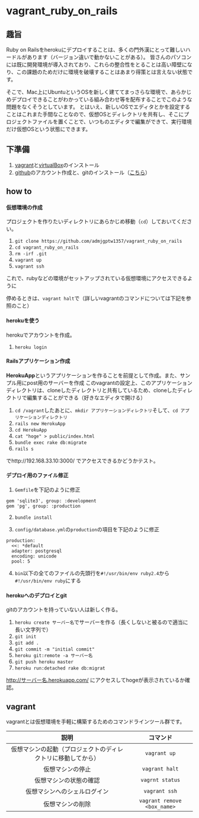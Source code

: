 # vagrant_ruby_on_rails


## 趣旨
Ruby on Railsをherokuにデプロイすることは、多くの門外漢にとって難しいハードルがあります（バージョン違いで動かないことがある）。
皆さんのパソコンには既に開発環境が導入されており、これらの整合性をとることは高い障壁になり、この課題のためだけに環境を破壊することはあまり得策とは言えない状態です。

そこで、Mac上にUbuntuというOSを新しく建ててまっさらな環境で、あらかじめデプロイできることがわかっている組み合わせ等を配布することでこのような問題をなくそうとしています。
とはいえ、新しいOSでエディタとかを設定することはこれまた手間なことなので、仮想OSとディレクトリを共有し、そこにプロジェクトファイルを置くことで、いつものエディタで編集ができて、実行環境だけ仮想OSという状態にできます。

## 下準備
1. [vagrant](https://www.vagrantup.com/)と[virtualBox](https://www.virtualbox.org/wiki/Downloads)のインストール
2. [github](https://github.com)のアカウント作成と、gitのインストール（[こちら](https://git-scm.com/downloads)）

## how to
#### 仮想環境の作成
プロジェクトを作りたいディレクトリにあらかじめ移動（`cd`）しておいてください。
1. `git clone https://github.com/admjgptw1357/vagrant_ruby_on_rails`
2. `cd vagrant_ruby_on_rails`
3. `rm -irf .git`
4. `vagrant up`
5. `vagrant ssh`

これで、rubyなどの環境がセットアップされている仮想環境にアクセスできるように

停めるときは、`vagrant halt`で（詳しいvagrantのコマンドについては下記を参照のこと）


#### herokuを使う
herokuでアカウントを作成。

1. `heroku login`

#### Railsアプリケーション作成
**HerokuApp**というアプリケーションを作ることを前提として作成。また、サンプル用にpost用のサーバーを作成
このvagrantの設定上、このアプリケーションディレクトリは、cloneしたディレクトリと共有しているため、cloneしたディレクトリで編集することができる（好きなエディタで開ける）
1. `cd /vagrant`したあとに、`mkdir アプリケーションディレクトリ`そして、`cd アプリケーションディレクトリ`
2. `rails new HerokuApp`
3. `cd HerokuApp`
4. `cat "hoge" > public/index.html`
5. `bundle exec rake db:migrate`
6. `rails s`

でhttp://192.168.33.10:3000/ でアクセスできるかどうかテスト。

#### デプロイ用のファイル修正
1. `Gemfile`を下記のように修正

```
gem 'sqlite3', group: :development
gem 'pg', group: :production
```

2. `bundle install`

3. `config/database.yml`の`production`の項目を下記のように修正
```
production:
  <<: *default
  adapter: postgresql
  encoding: unicode
  pool: 5
```

4. `bin`以下の全てのファイルの先頭行を`#!/usr/bin/env ruby2.4`から`#!/usr/bin/env ruby`にする

#### herokuへのデプロイとgit
gitのアカウントを持っていない人は新しく作る。

1. `heroku create サーバー名`でサーバーを作る（長くしないと被るので適当に長い文字列で）
2. `git init`
3. `git add .`
4. `git commit -m "initial commit"`
5. `heroku git:remote -a サーバー名`
6. `git push heroku master`
7. `heroku run:detached rake db:migrat`


http://サーバー名.herokuapp.com/ にアクセスしてhogeが表示されているか確認。

## vagrant
vagrantとは仮想環境を手軽に構築するためのコマンドラインツール群です。

|説明|コマンド|
|:--:|:--:|
|仮想マシンの起動（プロジェクトのディレクトリに移動してから）|`vagrant up`|
|仮想マシンの停止|`vagrant halt`|
|仮想マシンの状態の確認|`vagrnt status`|
|仮想マシンへのシェルログイン|`vagrant ssh`|
|仮想マシンの削除|`vagrant remove <box_name>`|
